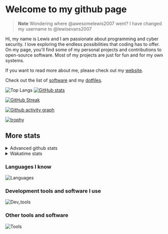 # Welcome to my github page

> **Note**
> Wondering where @awesomelewis2007 went? I have changed my username to @lewisevans2007

Hi, my name is Lewis and I am passionate about programming and cyber security. I love exploring the endless possibilities that coding has to offer. On my page, you'll find some of my personal projects and contributions to open-source software. Most of my projects are just for fun and for my own systems.

If you want to read more about me, please check out my [website](https://lewisevans2007.github.io/).

Check out the list of [software](https://github.com/lewisevans2007/lewisevans2007/blob/master/software.md) and my [dotfiles](https://github.com/lewisevans2007/dotfiles).

![Top Langs](https://github-readme-stats.vercel.app/api/top-langs/?username=lewisevans2007&hide=html,css,jupyter%20notebook&langs_count=10&layout=donut&theme=transparent&exclude_repo=GPT-code-repository,Obsidian_vault,Apple-PowerManagement,Apple-Security,CMake,qemu,swift,tcpdump,xnu)
[![GitHub stats](https://github-readme-stats.vercel.app/api?username=lewisevans2007&show_icons=true&theme=transparent)](https://github.com/anuraghazra/github-readme-stats)

[![GitHub Streak](https://streak-stats.demolab.com?user=lewisevans2007&theme=transparent)](https://git.io/streak-stats)

[![Github activity graph](https://github-readme-activity-graph.vercel.app/graph?username=lewisevans2007&theme=github-compact&area=true)](https://github.com/ashutosh00710/github-readme-activity-graph)

[![trophy](https://github-profile-trophy.vercel.app/?username=lewisevans2007&theme=darkhub)](https://github.com/ryo-ma/github-profile-trophy)

## More stats
<details close>
<summary>Advanced github stats</summary>
<br>
  
![Metrics](https://raw.githubusercontent.com/lewisevans2007/lewisevans2007/master/github-metrics.svg)
  
</details>

<details close>
<summary>Wakatime stats</summary>
<br>

<!--START_SECTION:waka-->

```txt
C                  3 hrs 47 mins   ██████▒░░░░░░░░░░░░░░░░░░   25.10 %
HTML               1 hr 53 mins    ███░░░░░░░░░░░░░░░░░░░░░░   12.57 %
Makefile           1 hr 13 mins    ██░░░░░░░░░░░░░░░░░░░░░░░   08.08 %
C++                1 hr 7 mins     ██░░░░░░░░░░░░░░░░░░░░░░░   07.46 %
Markdown           1 hr 7 mins     ██░░░░░░░░░░░░░░░░░░░░░░░   07.41 %
Kconfig            54 mins         █▓░░░░░░░░░░░░░░░░░░░░░░░   06.07 %
Bash               53 mins         █▒░░░░░░░░░░░░░░░░░░░░░░░   05.95 %
Python             50 mins         █▒░░░░░░░░░░░░░░░░░░░░░░░   05.55 %
Other              49 mins         █▒░░░░░░░░░░░░░░░░░░░░░░░   05.51 %
Objective-C        41 mins         █░░░░░░░░░░░░░░░░░░░░░░░░   04.54 %
Docker             39 mins         █░░░░░░░░░░░░░░░░░░░░░░░░   04.31 %
Git Config         11 mins         ▒░░░░░░░░░░░░░░░░░░░░░░░░   01.23 %
YAML               10 mins         ▒░░░░░░░░░░░░░░░░░░░░░░░░   01.16 %
JSON               10 mins         ▒░░░░░░░░░░░░░░░░░░░░░░░░   01.12 %
INI                9 mins          ▒░░░░░░░░░░░░░░░░░░░░░░░░   01.00 %
```

<!--END_SECTION:waka-->
</details>

### Languages I know
![Languages](https://skillicons.dev/icons?i=python,cpp,cs,c,javascript,nodejs,dotnet,bash,css,html,rust)
### Development tools and software I use
![Dev_tools](https://skillicons.dev/icons?i=git,docker,github,googlecloud,vscode,visualstudio,raspberrypi,linux,powershell,replit)
### Other tools and software
![Tools](https://skillicons.dev/icons?i=blender,ps,pr,ai,xd,figma)
